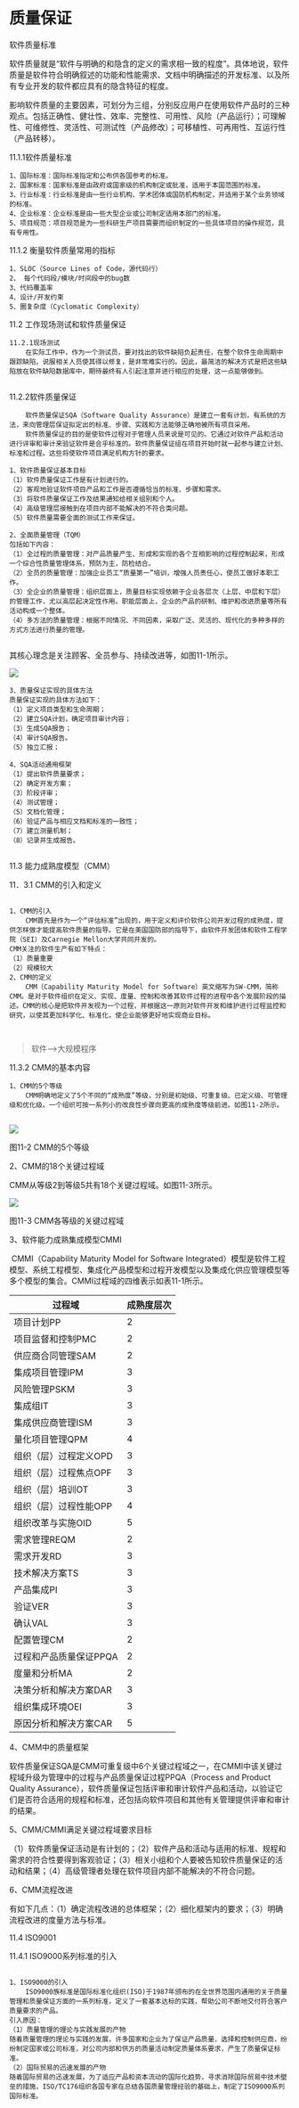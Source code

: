 # 质量保证

软件质量标准

软件质量就是“软件与明确的和隐含的定义的需求相一致的程度”。具体地说，软件质量是软件符合明确叙述的功能和性能需求、文档中明确描述的开发标准、以及所有专业开发的软件都应具有的隐含特征的程度。	

影响软件质量的主要因素，可划分为三组，分别反应用户在使用软件产品时的三种观点。包括正确性、健壮性、效率、完整性、可用性、风险（产品运行）；可理解性、可维修性、灵活性、可测试性（产品修改）；可移植性、可再用性、互运行性（产品转移）。



11.1.1软件质量标准

```
1、国际标准：国际标准指定和公布供各国参考的标准。
2、国家标准：国家标准是由政府或国家级的机构制定或批准，适用于本国范围的标准。
3、行业标准：行业标准是由一些行业机构、学术团体或国防机构制定，并适用于某个业务领域的标准。
4、企业标准：企业标准是由一些大型企业或公司制定适用本部门的标准。
5、项目规范：项目规范是为一些科研生产项目需要而组织制定的一些具体项目的操作规范，具有专用性。
```

11.1.2 衡量软件质量常用的指标

```
1、SLOC（Source Lines of Code，源代码行）
2、 每个代码段/模块/时间段中的bug数
3、代码覆盖率
4、设计/开发约束
5、圈复杂度（Cyclomatic Complexity）
```





11.2 工作现场测试和软件质量保证

```
11.2.1现场测试
	在实际工作中，作为一个测试员，要对找出的软件缺陷负起责任，在整个软件生命周期中跟踪缺陷，说服相关人员使其得以修复，是非常难实行的。因此，最简洁的解决方式是把这些缺陷放在软件缺陷数据库中，期待最终有人引起注意并进行相应的处理，这一点能够做到。


```



11.2.2软件质量保证

```
	软件质量保证SQA（Software Quality Assurance）是建立一套有计划，有系统的方法，来向管理层保证拟定出的标准、步骤、实践和方法能够正确地被所有项目采用。
	软件质量保证的目的是使软件过程对于管理人员来说是可见的。它通过对软件产品和活动进行评审和审计来验证软件是合乎标准的。软件质量保证组在项目开始时就一起参与建立计划、标准和过程。这些将使软件项目满足机构方针的要求。

```



```
1、软件质量保证基本目标
（1）软件质量保证工作是有计划进行的。
（2）客观地验证软件项目产品和工作是否遵循恰当的标准、步骤和需求。
（3）将软件质量保证工作及结果通知给相关组别和个人。
（4）高级管理层接触到在项目内部不能解决的不符合类问题。
（5）软件质量需要全面的测试工作来保证。

2、全面质量管理（TQM）
包括如下内容：
（1）全过程的质量管理：对产品质量产生、形成和实现的各个互相影响的过程控制起来，形成一个综合性质量管理体系，预防为主，防检结合。
（2）全员的质量管理：加强企业员工“质量第一”培训，增强人员责任心，使员工做好本职工作。
（3）全企业的质量管理：组织层面上，质量目标实现依赖于企业各层次（上层、中层和下层）的管理工作，尤以高层起决定性作用。职能层面上，企业的产品的研制、维护和改进质量等所有活动构成一个整体。
（4）多方法的质量管理：根据不同情况、不同因素，采取广泛、灵活的、现代化的多种多样的方式方法进行质量的管理。


```



其核心理念是关注顾客、全员参与、持续改进等，如图11-1所示。

![](https://raw.githubusercontent.com/ZanderZhao/images/master/img2019/20191205185300.png)



```
3、质量保证实现的具体方法
质量保证实现的具体方法如下：
（1）定义项目类型和生命周期；
（2）建立SQA计划，确定项目审计内容；
（3）生成SQA报告；
（4）审计SQA报告。
（5）独立汇报；

4、SQA活动通用框架
（1）提出软件质量要求；
（2）确定开发方案；
（3）阶段评审；
（4）测试管理；
（5）文档化管理；
（6）验证产品与相应文档和标准的一致性；
（7）建立测量机制；
（8）记录并生成报告。


```







11.3 能力成熟度模型（CMM）

11．3.1 CMM的引入和定义

```

1、CMM的引入
	CMM首先是作为一个“评估标准”出现的，用于定义和评价软件公司开发过程的成熟度，提供怎样做才能提高软件质量的指导。它是在美国国防部的指导下，由软件开发团体和软件工程学院（SEI）及Carnegie Mellon大学共同开发的。
CMM关注的软件生产有如下特点：
（1）质量重要
（2）规模较大	
2、CMM的定义
	CMM（Capability Maturity Model for Software）英文缩写为SW-CMM，简称CMM。是对于软件组织在定义、实现、度量、控制和改善其软件过程的进程中各个发展阶段的描述。CMM的核心是把软件开发视为一个过程，并根据这一原则对软件开发和维护进行过程监控和研究，以使其更加科学化、标准化，使企业能够更好地实现商业目标。



```



> 软件-->大规模程序

11.3.2 CMM的基本内容



```
1、CMM的5个等级
	CMM明确地定义了5个不同的“成熟度”等级，分别是初始级、可重复级、已定义级、可管理级和优化级。一个组织可按一系列小的改良性步骤向更高的成熟度等级前进。如图11-2所示。


```

![](https://raw.githubusercontent.com/ZanderZhao/images/master/img2019/20191205191116.png)



图11-2 CMM的5个等级



2、CMM的18个关键过程域

CMM从等级2到等级5共有18个关键过程域。如图11-3所示。



![](https://raw.githubusercontent.com/ZanderZhao/images/master/img2019/20191205191205.png)

图11-3 CMM各等级的关键过程域



3、软件能力成熟集成模型CMMI

​	CMMI（Capability Maturity Model for Software Integrated）模型是软件工程模型、系统工程模型、集成化产品模型和过程开发模型以及集成化供应管理模型等多个模型的集合。CMMI过程域的四维表示如表11-1所示。



| 过程域                 | 成熟度层次 |
| ---------------------- | ---------- |
| 项目计划PP             | 2          |
| 项目监督和控制PMC      | 2          |
| 供应商合同管理SAM      | 2          |
| 集成项目管理IPM        | 3          |
| 风险管理PSKM           | 3          |
| 集成组IT               | 3          |
| 集成供应商管理ISM      | 3          |
| 量化项目管理QPM        | 4          |
| 组织（层）过程定义OPD  | 3          |
| 组织（层）过程焦点OPF  | 3          |
| 组织（层）培训OT       | 3          |
| 组织（层）过程性能OPP  | 4          |
| 组织改革与实施OID      | 5          |
| 需求管理REQM           | 2          |
| 需求开发RD             | 3          |
| 技术解决方案TS         | 3          |
| 产品集成PI             | 3          |
| 验证VER                | 3          |
| 确认VAL                | 3          |
| 配置管理CM             | 2          |
| 过程和产品质量保证PPQA | 2          |
| 度量和分析MA           | 2          |
| 决策分析和解决方案DAR  | 3          |
| 组织集成环境OEI        | 3          |
| 原因分析和解决方案CAR  | 5          |





4、CMM中的质量框架

​	软件质量保证SQA是CMM可重复级中6个关键过程域之一，在CMMI中该关键过程域升级为管理中的过程与产品质量保证过程PPQA（Process and Product Quality Assurance），软件质量保证包括评审和审计软件产品和活动，以验证它们是否符合适用的规程和标准，还包括向软件项目和其他有关管理提供评审和审计的结果。





5、CMM/CMMI满足关键过程域要求目标

（1）软件质量保证活动是有计划的；（2）软件产品和活动与适用的标准、规程和需求的符合性要得到客观验证；（3）相关小组和个人要被告知软件质量保证的活动和结果；（4）高级管理者处理在软件项目内部不能解决的不符合问题。





6、CMM流程改进

有如下几点：（1）确定流程改进的总体框架；（2）细化框架内的要求；（3）明确流程改进的度量方法与标准。 





11.4  ISO9001

11.4.1 ISO9000系列标准的引入

```

1、ISO9000的引入
	ISO9000族标准是国际标准化组织(ISO)于1987年颁布的在全世界范围内通用的关于质量管理和质量保证方面的一系列标准，定义了一套基本达标的实践，帮助公司不断地交付符合客户质量要求的产品。
引入原因：
（1）质量管理的理论与实践发展的产物
随着质量管理的理论与实践的发展，许多国家和企业为了保证产品质量，选择和控制供应商，纷纷制定国家或公司标准，对公司内部和供方的质量活动制定质量体系要求，产生了质量保证标准。
（2）国际贸易的迅速发展的产物
随着国际贸易的迅速发展，为了适应产品和资本流动的国际化趋势，寻求消除国际贸易中技术壁垒的措施，ISO/TC176组织各国专家在总结各国质量管理经验的基础上，制定了ISO9000系列国际标准。


```



















































































